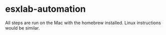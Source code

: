 # esxlab-automation

All steps are run on the Mac with the homebrew installed.
Linux instructions would be similar.

